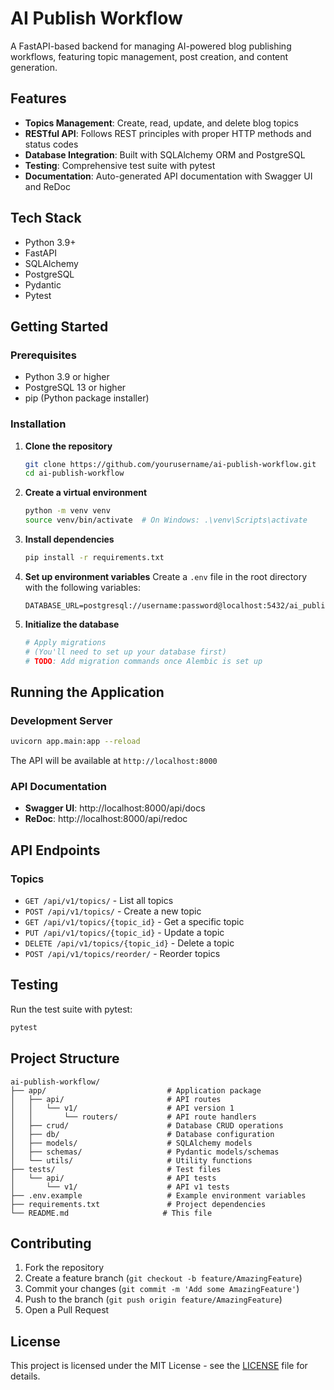 # AI Publish Workflow

A FastAPI-based backend for managing AI-powered blog publishing workflows, featuring topic management, post creation, and content generation.

## Features

- **Topics Management**: Create, read, update, and delete blog topics
- **RESTful API**: Follows REST principles with proper HTTP methods and status codes
- **Database Integration**: Built with SQLAlchemy ORM and PostgreSQL
- **Testing**: Comprehensive test suite with pytest
- **Documentation**: Auto-generated API documentation with Swagger UI and ReDoc

## Tech Stack

- Python 3.9+
- FastAPI
- SQLAlchemy
- PostgreSQL
- Pydantic
- Pytest

## Getting Started

### Prerequisites

- Python 3.9 or higher
- PostgreSQL 13 or higher
- pip (Python package installer)

### Installation

1. **Clone the repository**
   ```bash
   git clone https://github.com/yourusername/ai-publish-workflow.git
   cd ai-publish-workflow
   ```

2. **Create a virtual environment**
   ```bash
   python -m venv venv
   source venv/bin/activate  # On Windows: .\venv\Scripts\activate
   ```

3. **Install dependencies**
   ```bash
   pip install -r requirements.txt
   ```

4. **Set up environment variables**
   Create a `.env` file in the root directory with the following variables:
   ```env
   DATABASE_URL=postgresql://username:password@localhost:5432/ai_publish_workflow
   ```

5. **Initialize the database**
   ```bash
   # Apply migrations
   # (You'll need to set up your database first)
   # TODO: Add migration commands once Alembic is set up
   ```

## Running the Application

### Development Server

```bash
uvicorn app.main:app --reload
```

The API will be available at `http://localhost:8000`

### API Documentation

- **Swagger UI**: http://localhost:8000/api/docs
- **ReDoc**: http://localhost:8000/api/redoc

## API Endpoints

### Topics

- `GET /api/v1/topics/` - List all topics
- `POST /api/v1/topics/` - Create a new topic
- `GET /api/v1/topics/{topic_id}` - Get a specific topic
- `PUT /api/v1/topics/{topic_id}` - Update a topic
- `DELETE /api/v1/topics/{topic_id}` - Delete a topic
- `POST /api/v1/topics/reorder/` - Reorder topics

## Testing

Run the test suite with pytest:

```bash
pytest
```

## Project Structure

```
ai-publish-workflow/
├── app/                           # Application package
│   ├── api/                       # API routes
│   │   └── v1/                    # API version 1
│   │       └── routers/           # API route handlers
│   ├── crud/                      # Database CRUD operations
│   ├── db/                        # Database configuration
│   ├── models/                    # SQLAlchemy models
│   ├── schemas/                   # Pydantic models/schemas
│   └── utils/                     # Utility functions
├── tests/                         # Test files
│   └── api/                       # API tests
│       └── v1/                    # API v1 tests
├── .env.example                   # Example environment variables
├── requirements.txt               # Project dependencies
└── README.md                     # This file
```

## Contributing

1. Fork the repository
2. Create a feature branch (`git checkout -b feature/AmazingFeature`)
3. Commit your changes (`git commit -m 'Add some AmazingFeature'`)
4. Push to the branch (`git push origin feature/AmazingFeature`)
5. Open a Pull Request

## License

This project is licensed under the MIT License - see the [LICENSE](LICENSE) file for details.
